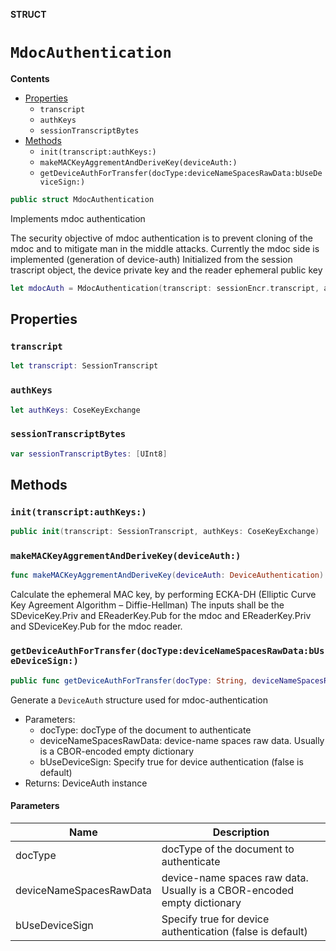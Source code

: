 **STRUCT**

# `MdocAuthentication`

**Contents**

- [Properties](#properties)
  - `transcript`
  - `authKeys`
  - `sessionTranscriptBytes`
- [Methods](#methods)
  - `init(transcript:authKeys:)`
  - `makeMACKeyAggrementAndDeriveKey(deviceAuth:)`
  - `getDeviceAuthForTransfer(docType:deviceNameSpacesRawData:bUseDeviceSign:)`

```swift
public struct MdocAuthentication
```

Implements mdoc authentication

The security objective of mdoc authentication is to prevent cloning of the mdoc and to mitigate man in the middle attacks.
Currently the mdoc side is implemented (generation of device-auth)
Initialized from the session trascript object, the device private key and the reader ephemeral public key 

```swift
let mdocAuth = MdocAuthentication(transcript: sessionEncr.transcript, authKeys: authKeys)
```

## Properties
### `transcript`

```swift
let transcript: SessionTranscript
```

### `authKeys`

```swift
let authKeys: CoseKeyExchange
```

### `sessionTranscriptBytes`

```swift
var sessionTranscriptBytes: [UInt8]
```

## Methods
### `init(transcript:authKeys:)`

```swift
public init(transcript: SessionTranscript, authKeys: CoseKeyExchange)
```

### `makeMACKeyAggrementAndDeriveKey(deviceAuth:)`

```swift
func makeMACKeyAggrementAndDeriveKey(deviceAuth: DeviceAuthentication) throws -> SymmetricKey?
```

Calculate the ephemeral MAC key, by performing ECKA-DH (Elliptic Curve Key Agreement Algorithm – Diffie-Hellman)
The inputs shall be the SDeviceKey.Priv and EReaderKey.Pub for the mdoc and EReaderKey.Priv and SDeviceKey.Pub for the mdoc reader.

### `getDeviceAuthForTransfer(docType:deviceNameSpacesRawData:bUseDeviceSign:)`

```swift
public func getDeviceAuthForTransfer(docType: String, deviceNameSpacesRawData: [UInt8] = [0xA0], bUseDeviceSign: Bool = false) throws -> DeviceAuth?
```

Generate a ``DeviceAuth`` structure used for mdoc-authentication
- Parameters:
  - docType: docType of the document to authenticate
  - deviceNameSpacesRawData: device-name spaces raw data. Usually is a CBOR-encoded empty dictionary
  - bUseDeviceSign: Specify true for device authentication (false is default)
- Returns: DeviceAuth instance

#### Parameters

| Name | Description |
| ---- | ----------- |
| docType | docType of the document to authenticate |
| deviceNameSpacesRawData | device-name spaces raw data. Usually is a CBOR-encoded empty dictionary |
| bUseDeviceSign | Specify true for device authentication (false is default) |